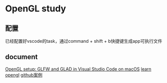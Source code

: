 # OpenGL study

## 配置

已经配置好vscode的task，通过command + shift + b快捷键生成app可执行文件

## document

[OpenGL setup: GLFW and GLAD in Visual Studio Code on macOS](https://www.youtube.com/watch?v=7-dL6a5_B3I)
[learn opengl](https://learnopengl.com/Introduction)
[github案例](https://github.com/KevinBrother/Computer_Graphics/blob/master/task01-window/src/main.cpp)
